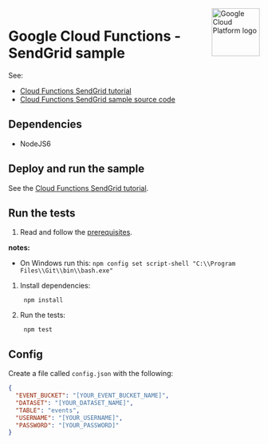 <img src="https://avatars2.githubusercontent.com/u/2810941?v=3&s=96" alt="Google Cloud Platform logo" title="Google Cloud Platform" align="right" height="96" width="96"/>

# Google Cloud Functions - SendGrid sample

See:

* [Cloud Functions SendGrid tutorial][tutorial]
* [Cloud Functions SendGrid sample source code][code]

[tutorial]: https://cloud.google.com/functions/docs/tutorials/sendgrid
[code]: index.js

## Dependencies
 - NodeJS6

## Deploy and run the sample

See the [Cloud Functions SendGrid tutorial][tutorial].

## Run the tests

1. Read and follow the [prerequisites](../../#how-to-run-the-tests).

**notes:**

 * On Windows run this: `npm config set script-shell "C:\\Program Files\\Git\\bin\\bash.exe"`

1. Install dependencies:

        npm install

1. Run the tests:

        npm test

## Config 

Create a file called `config.json` with the following:

```json
{
  "EVENT_BUCKET": "[YOUR_EVENT_BUCKET_NAME]",
  "DATASET": "[YOUR_DATASET_NAME]",
  "TABLE": "events",
  "USERNAME": "[YOUR_USERNAME]",
  "PASSWORD": "[YOUR_PASSWORD]"
}
```


